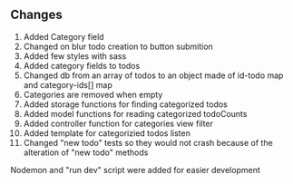 ## Changes

1. Added Category field
2. Changed on blur todo creation to button submition
3. Added few styles with sass
4. Added category fields to todos
5. Changed db from an array of todos to an object made of id-todo map and category-ids[] map
6. Categories are removed when empty
7. Added storage functions for finding categorized todos
8. Added model functions for reading categorized todoCounts
9. Added controller function for categories view filter
10. Added template for categorizied todos listen
11. Changed "new todo" tests so they would not crash because of the alteration of "new todo" methods


Nodemon and "run dev" script were added for easier development
